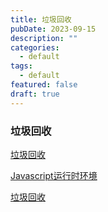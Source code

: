 ```yaml
---
title: 垃圾回收
pubDate: 2023-09-15
description: ""
categories:
  - default
tags:
  - default
featured: false
draft: true
---
```

### 垃圾回收

[垃圾回收](https://zh.javascript.info/garbage-collection)

[Javascript运行时环境](Javascript运行时环境.md)

[垃圾回收](垃圾回收.md#垃圾回收)